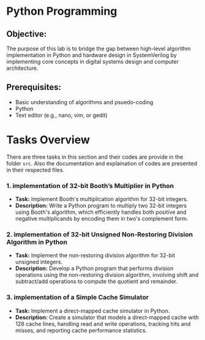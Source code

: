 
# Python Programming

## Objective:

The purpose of this lab is to bridge the gap between high-level algorithm implementation in Python and hardware design in SystemVerilog by implementing core concepts in digital systems design and computer architecture.

## Prerequisites:
- Basic understanding of algorithms and psuedo-coding
- Python
- Text editor (e.g., nano, vim, or gedit)


# Tasks Overview

There are three tasks in this section and their codes are provide in the folder `src`. Also the documentation and explaination of codes are presented in their respected files.

### 1. implementation of 32-bit Booth’s Multiplier in Python
- **Task:** Implement Booth's multiplication algorithm for 32-bit integers.
- **Description:** Write a Python program to multiply two 32-bit integers using Booth's algorithm, which efficiently handles both positive and negative multiplicands by encoding them in two's complement form.

### 2. implementation of 32-bit Unsigned Non-Restoring Division Algorithm in Python
- **Task:** Implement the non-restoring division algorithm for 32-bit unsigned integers.
- **Description:** Develop a Python program that performs division operations using the non-restoring division algorithm, involving shift and subtract/add operations to compute the quotient and remainder.

### 3. implementation of a Simple Cache Simulator
- **Task:** Implement a direct-mapped cache simulator in Python.
- **Description:** Create a simulator that models a direct-mapped cache with 128 cache lines, handling read and write operations, tracking hits and misses, and reporting cache performance statistics.

    
